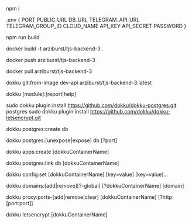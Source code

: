 <!-- local -->

npm i

.env {
    PORT
    PUBLIC_URL
    DB_URL
    TELEGRAM_API_URL
    TELEGRAM_GROUP_ID
    CLOUD_NAME
    API_KEY
    API_SECRET
    PASSWORD
}

npm run build

docker build -t arziburst/tjs-backend-3 .

docker push arziburst/tjs-backend-3

<!-- droplet -->

docker pull arziburst/tjs-backend-3

dokku git:from-image dev-api arziburst/tjs-backend-3:latest

<!-- Dokku fast docs -->
dokku [module]:[report|help] 

sudo dokku plugin:install https://github.com/dokku/dokku-postgres.git postgres
sudo dokku plugin:install https://github.com/dokku/dokku-letsencrypt.git 

dokku postgres:create db

dokku postgres:[unexpose|expose] db [?port]

dokku apps:create [dokkuContainerName]

dokku postgres:link db [dokkuContainerName]

dokku config:set [dokkuContainerName] [key=value] [key=value]...

dokku domains:[add|remove][?-global] [?dokkuContainerName] [domain]

dokku proxy:ports-[add|remove|clear] [dokkuContainerName] [?http:[port:port]]

dokku letsencrypt [dokkuContainerName]